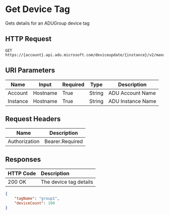 # Get Device Tag

Gets details for an ADUGroup device tag

## HTTP Request

```http
GET https://{account}.api.adu.microsoft.com/deviceupdate/{instance}/v2/management/devicetags/{tagName}

```

## URI Parameters

Name|Input|Required|Type|Description
----|------|------|------|------|
Account| Hostname|True|String|ADU Account Name
Instance| Hostname|True|String|ADU Instance Name

## Request Headers

Name|Description
----|------|
Authorization| Bearer.Required

## Responses

|   HTTP Code   |   Description  |
| :--------- | :---- |
|  200 OK | The device tag details |

```json
{
    "tagName": "group1",
    "deviceCount": 100
}
```
